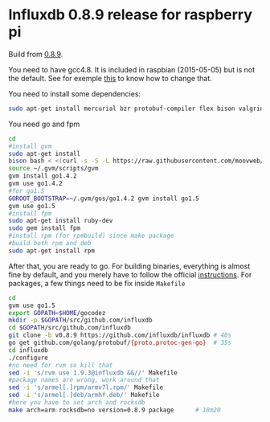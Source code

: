 # Influxdb 0.8.9 release for raspberry pi
Build from [0.8.9](https://github.com/influxdb/influxdb/tree/v0.8.9).

You need to have gcc4.8. It is included in raspbian (2015-05-05) but is not the default.
See for exemple [this](http://lektiondestages.blogspot.fr/2013/05/installing-and-switching-gccg-versions.html)
to know how to change that.

You need to install some dependencies:
```bash
sudo apt-get install mercurial bzr protobuf-compiler flex bison valgrind g++ make autoconf libtool libz-dev libbz2-dev curl rpm build-essential git wget gawk
```

You need go and fpm
```bash
cd
#install gvm
sudo apt-get install
bison bash < <(curl -s -S -L https://raw.githubusercontent.com/moovweb/gvm/master/binscripts/gvm-installer)
source ~/.gvm/scripts/gvm
gvm install go1.4.2
gvm use go1.4.2
#for go1.5
GOROOT_BOOTSTRAP=~/.gvm/gos/go1.4.2 gvm install go1.5
gvm use go1.5
#install fpm
sudo apt-get install ruby-dev
sudo gem install fpm
#install rpm (for rpmbuild) since make package
#build both rpm and deb
sudo apt-get install rpm
```

After that, you are ready to go. For building binaries, everything is almost fine by default, and you merely have to follow the official
[instructions](https://github.com/influxdb/influxdb/blob/v0.8.9/docs/contributing.md).
For packages, a few things need to be fix inside `Makefile`
```bash
cd
gvm use go1.5
export GOPATH=$HOME/gocodez
mkdir -p $GOPATH/src/github.com/influxdb
cd $GOPATH/src/github.com/influxdb
git clone -b v0.8.9 https://github.com/influxdb/influxdb # 40s
go get github.com/golang/protobuf/{proto,protoc-gen-go}  # 35s
cd influxdb
./configure
#no need for rvm so kill that
sed -i 's/rvm use 1.9.3@influxdb &&//' Makefile
#package names are wrong, work around that
sed -i 's/armel[.]rpm/armv7l.rpm/' Makefile
sed -i 's/armel[.]deb/armhf.deb/' Makefile
#here you have to set arch and rocksdb
make arch=arm rocksdb=no version=0.8.9 package      # 18m20
```